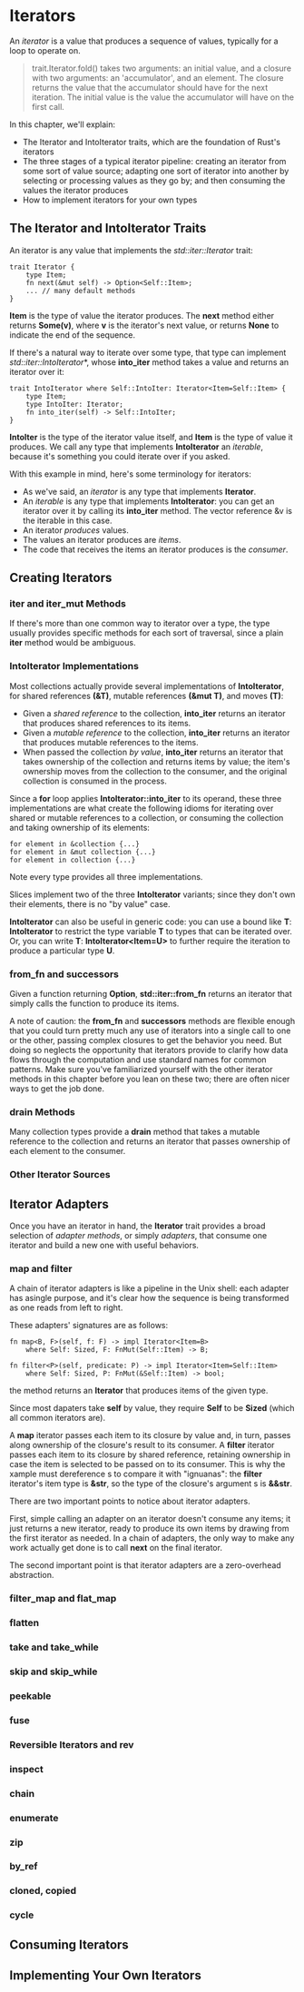 # Iterators

An *iterator* is a value that produces a sequence of values, typically for a loop to operate on. 

> trait.Iterator.fold() takes two arguments: an initial value, and a closure with two arguments: an 'accumulator', and an element. The closure returns the value that the accumulator should have for the next iteration. The initial value is the value the accumulator will have on the first call.


In this chapter, we'll explain:

- The Iterator and IntoIterator traits, which are the foundation of Rust's iterators
- The three stages of a typical iterator pipeline: creating an iterator from some sort of value source; adapting one sort of iterator into another by selecting or processing values as they go by; and then consuming the values the iterator produces
- How to implement iterators for your own types


## The Iterator and IntoIterator Traits

An iterator is any value that implements the *std::iter::Iterator* trait:

    trait Iterator {
        type Item;
        fn next(&mut self) -> Option<Self::Item>;
        ... // many default methods
    }

**Item** is the type of value the iterator produces. The **next** method either returns **Some(v)**, where **v** is the iterator's next value, or returns **None** to indicate the end of the sequence. 

If there's a natural way to iterate over some type, that type can implement *std::iter::IntoIterator**, whose **into_iter** method takes a value and returns an iterator over it:

    trait IntoIterator where Self::IntoIter: Iterator<Item=Self::Item> {
        type Item;
        type IntoIter: Iterator;
        fn into_iter(self) -> Self::IntoIter;
    }

**IntoIter** is the type of the iterator value itself, and **Item** is the type of value it produces. We call any type that implements **IntoIterator** an *iterable*, because it's something you could iterate over if you asked.

With this example in mind, here's some terminology for iterators:

- As we've said, an *iterator* is any type that implements **Iterator**.
- An *iterable* is any type that implements **IntoIterator**: you can get an iterator over it by calling its **into_iter** method. The vector reference &v is the iterable in this case.
- An iterator *produces* values.
- The values an iterator produces are *items*.
- The code that receives the items an iterator produces is the *consumer*. 


## Creating Iterators


### iter and iter_mut Methods

If there's more than one common way to iterator over a type, the type usually provides specific methods for each sort of traversal, since a plain **iter** method would be ambiguous.


### IntoIterator Implementations

Most collections actually provide several implementations of **IntoIterator**, for shared references **(&T)**, mutable references **(&mut T)**, and moves **(T)**:

- Given a *shared reference* to the collection, **into_iter** returns an iterator that produces shared references to its items.
- Given a *mutable reference* to the collection, **into_iter** returns an iterator that produces mutable references to the items.
- When passed the collection *by value*, **into_iter** returns an iterator that takes ownership of the collection and returns items by value; the item's ownership moves from the collection to the consumer, and the original collection is consumed in the process.

Since a **for** loop applies **IntoIterator::into_iter** to its operand, these three implementations are what create the following idioms for iterating over shared or mutable references to a collection, or consuming the collection and taking ownership of its elements:

    for element in &collection {...}
    for element in &mut collection {...}
    for element in collection {...}

Note every type provides all three implementations.

Slices implement two of the three **IntoIterator** variants; since they don't own their elements, there is no "by value" case.


**IntoIterator** can also be useful in generic code: you can use a bound like **T**: **IntoIterator** to restrict the type variable **T** to types that can be iterated over. Or, you can write **T**: **IntoIterator<Item=U>** to further require the iteration to produce a particular type **U**.



### from_fn and successors

Given a function returning **Option<T>**, **std::iter::from_fn** returns an iterator that simply calls the function to produce its items.

A note of caution: the **from_fn** and **successors** methods are flexible enough that you could turn pretty much any use of iterators into a single call to one or the other, passing complex closures to get the behavior you need. But doing so neglects the opportunity that iterators provide to clarify how data flows through the computation and use standard names for common patterns. Make sure you've familiarized yourself with the other iterator methods
in this chapter before you lean on these two; there are often nicer ways to get the job done.


### drain Methods

Many collection types provide a **drain** method that takes a mutable reference to the collection and returns an iterator that passes ownership of each element to the consumer.

### Other Iterator Sources


## Iterator Adapters

Once you have an iterator in hand, the **Iterator** trait provides a broad selection of *adapter methods*, or simply *adapters*, that consume one iterator and build a new one with useful behaviors.

### map and filter

A chain of iterator adapters is like a pipeline in the Unix shell: each adapter has asingle purpose, and it's clear how the sequence is being transformed as one reads from left to right.

These adapters' signatures are as follows:
    
    fn map<B, F>(self, f: F) -> impl Iterator<Item=B>
        where Self: Sized, F: FnMut(Self::Item) -> B;

    fn filter<P>(self, predicate: P) -> impl Iterator<Item=Self::Item>
        where Self: Sized, P: FnMut(&Self::Item) -> bool;

the method returns an **Iterator** that produces items of the given type.

Since most dapaters take **self** by value, they require **Self** to be **Sized** (which all common iterators are).

A **map** iterator passes each item to its closure by value and, in turn, passes along ownership of the closure's result to its consumer. A **filter** iterator passes each item to its closure by shared reference, retaining ownership in case the item is selected to be passed on to its consumer. This is why the xample must dereference s to compare it with "ignuanas": the **filter** iterator's item type is **&str**, so the type of the closure's argument s is
**&&str**.

There are two important points to notice about iterator adapters.

First, simple calling an adapter on an iterator doesn't consume any items; it just returns a new iterator, ready to produce its own items by drawing from the first iterator as needed. In a chain of adapters, the only way to make any work actually get done is to call **next** on the final iterator.

The second important point is that iterator adapters are a zero-overhead abstraction.


### filter_map and flat_map

### flatten

### take and take_while

### skip and skip_while

### peekable

### fuse

### Reversible Iterators and rev

### inspect

### chain

### enumerate

### zip

### by_ref

### cloned, copied

### cycle

## Consuming Iterators

## Implementing Your Own Iterators

